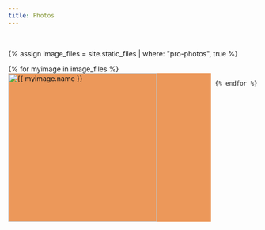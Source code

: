 ```yaml
---
title: Photos
---
```


<br>


{% assign image_files = site.static_files | where: "pro-photos", true %}

<div class="grid">
    {% for myimage in image_files %}
        <a class="img-link" href="{{ myimage.path }}" target="_blank">
            <img src="{{ myimage.path }}" alt="{{ myimage.name }}"/>
        </a>
        
    
    {% endfor %}
</div>

<style>
    .grid {
        display: flex;
        flex-wrap: wrap;
    }

    a.img-link {
        background: #EC985A;
        margin: 0 0.5rem 0.5rem 0;
        flex-grow: 1;
        object-fit: cover;
        height: 300px;
    }


    img { 
        height: 300px;
        max-width: 100%;
        min-width: 100%;
        object-fit: cover;
    }
    

    article.content {
        width: 100% !important;
    }


@media (max-width: 760px) {

    a.img-link {
        height: 200px;
    }
    img { 
        height: 200px;
    }


@media (max-width: 480px) {

    a.img-link {
        height: 140px;
    }
    img { 
        height: 140px;
    }
}
</style>